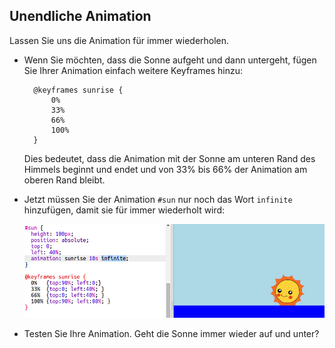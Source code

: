 ## Unendliche Animation

Lassen Sie uns die Animation für immer wiederholen.

+ Wenn Sie möchten, dass die Sonne aufgeht und dann untergeht, fügen Sie Ihrer Animation einfach weitere Keyframes hinzu:
    
        @keyframes sunrise {
            0%  
            33% 
            66% 
            100%
        }
        
    
    Dies bedeutet, dass die Animation mit der Sonne am unteren Rand des Himmels beginnt und endet und von 33% bis 66% der Animation am oberen Rand bleibt.

+ Jetzt müssen Sie der Animation `#sun` nur noch das Wort `infinite` hinzufügen, damit sie für immer wiederholt wird:
    
    ![screenshot](images/sunrise-infinite.png)

+ Testen Sie Ihre Animation. Geht die Sonne immer wieder auf und unter?